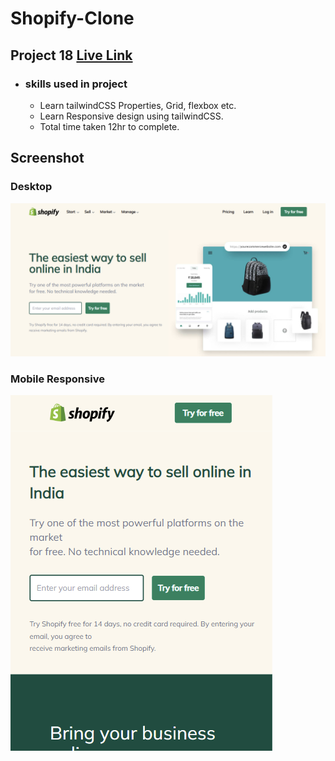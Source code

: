 # Shopify-Clone

## Project 18 [Live Link](https://shopify-clone-tailwindcss-18.netlify.app/)

- ### skills used in project
  - Learn tailwindCSS Properties, Grid, flexbox etc.
  - Learn Responsive design using tailwindCSS.
  - Total time taken 12hr to complete.
## Screenshot
### Desktop
![assignment 16](shopify-Clone.png)
### Mobile Responsive
![assignment 16](shopify-Clone-responsive.png)
